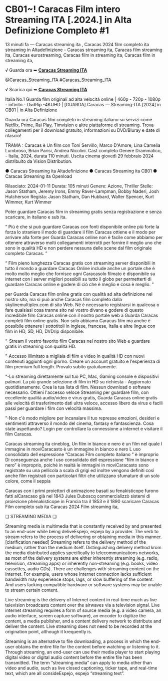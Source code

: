 # <h1> CB01~! Caracas Film intero Streaming ITA [.2024.] in Alta Definizione Completo #1</h1>

13 minuti fa — Caracas streaming ita , Caracas 2024 film completo ita streaming in Altadefinizione - Caracas streaming ita, Caracas film streaming ita, Caracas eurostreaming, Caracas film in streaming ita, Caracas film in streaming ita,

√ Guarda ora ➥ **[Caracas Streaming ITA](https://t.co/I2H93Wj7zU)**

@Caracas_Streaming_ITA #Caracas_Streaming_ITA

√ Scarica qui ➥  **[Caracas Streaming ITA](https://t.co/I2H93Wj7zU)**

Italia No.1 Guarda film originali ad alta velocità online | 460p - 720p - 1080p - infinito - DvdRip -4KUHD | [GUARDA] Caracas — Streaming-ITA [2024] in CB01 | in Alta Definizione

Guarda ora Caracas film completo in streaming italiano su servizi come Netflix, Prime, Rai Play, Timvision e altre piattaforme di streaming. Trova collegamenti per il download gratuito, informazioni su DVD/Bluray e date di rilascio!

TRAMA : Caracas è Un film con Toni Servillo, Marco D'Amore, Lina Camelia Lumbroso, Brian Parisi, Andrea Nicolini. Cast completo Genere Drammatico, - Italia, 2024, durata 110 minuti. Uscita cinema giovedì 29 febbraio 2024 distribuito da Vision Distribution. 

● Caracas Streaming ita Altadefinizione
● Caracas Streaming ita CB01
● Caracas Streaming ita Openload

Rilasciato: 2024-01-11 Durata: 105 minuti Genere: Azione, Thriller Stelle: Jason Statham, Jeremy Irons, Emmy Raver-Lampman, Bobby Naderi, Josh Hutcherson Regista: Jason Statham, Dan Hubbard, Walter Spencer, Kurt Wimmer, Kurt Wimmer

Poter guardare Caracas film in streaming gratis senza registrazione e senza scaricare, in italiano e sub ita.

“ Più è che si può guardare Caracas con fonti disponibile online più forte la forza lo straniero il modo di guardare il film Caracas ottiene e il modo per arrivare alla fonte per Guarda Caracas online non è facile come abbiamo per ottenere attraverso molti collegamenti interrotti per fornire il meglio uno che sono in qualità HD e non perdere nessuna delle scene dal film originale completo Caracas. ”

“ Film pieno lunghezza Caracas gratis con streaming server disponibili in tutto il mondo a guardare Caracas Online include anche un portale che è molto molto meglio che fornisce ogni Caracasolo filmato è disponibile su internet con i server migliori possibili su tutto il globo per permetterti di guardare Caracas online e godere di ciò che è meglio e cosa è meglio. ”

per Guarda Caracas film online gratis con qualità ad alta definizione nel nostro sito, ma si può anche Caracas film completo dalla skylinemultiplex.com di sito Web. Né è necessario registrarsi in qualcosa o fare qualsiasi cosa tranne sito nel vostro divano e godere di questo incredibile film Caracas online con il nostro portale web a Guarda Caracas completi film online gratis. Non solo abbiamo Caracas film ma anche è possibile ottenere i sottotitoli in inglese, francese, Italia e altre lingue con film in HD, SD, HD, DVDrip disponibile.

“-Stream il vostro favorito film Caracas nel nostro sito Web e guardare gratis in streaming con qualità HD.

”-Accesso illimitato a migliaia di film e video in qualità HD con nuovi contenuti aggiunti ogni giorno. Creare un account gratuito e l'esperienza di film premium full length. Provalo subito gratuitamente.

“-Lo streaming direttamente sul tuo PC, Mac, Gaming console e dispositivi palmari. La più grande selezione di film in HD su richiesta - Aggiornato quotidianamente. Crea la tua lista di film. Nessun download o software necessario. Ottieni l'accesso veloce Streaming per guardare film, con eccellente qualità audio/video e virus gratis, Guarda Caracas online gratis alle velocità di trasferimento dati ultra veloce, accesso libero da virus e facili passi per guardare i film con velocità massima.

”-Non c'è modo migliore per incanalare il tuo represse emozioni, desideri e sentimenti attraverso il mondo del cinema, fantasy e fantascienza. Cosa state aspettando? Login per controllare la connessione a internet e visitare il film Caracas.

Caracas streaming ita cineblog, Un film in bianco e nero è un film nel quale l immagine in moviCaracasto è un immagine in bianco e nero L uso consolidato dell espressione “Caracas Film completo italiano ” è improprio Di conseguenza anche l uso consolidato dell espressione “film in bianco e nero” è improprio, poiché in realtà le immagini in moviCaracasto sono registrate su una pellicola a scala di grigi ed inoltre vengono definiti così anche film registrati con particolari filtri che utilizzano sfumature di un solo colore, come il seppia

Caracas con i primi proiettori di animazione basati su fenakisticope furono fatti alCaracaso già nel 1843 Jules Duboscq commercializzò sistemi di proiezione phénakisticope in Francia tra il 1853 e il 1890 scaricare Caracas Film completo sub ita Caracas 2024 Film streaming ita,

❏ STREAMING MEDIA ❏

Streaming media is multimedia that is constantly received by and presented to an end-user while being deliveEspejo, espejo by a provider. The verb to stream refers to the process of delivering or obtaining media in this manner.[clarification needed] Streaming refers to the delivery method of the medium, rather than the medium itself. Distinguishing delivery method krom the media distributed applies specifically to telecommunications networks, as most of the delivery systems are either inherently streaming (e.g. radio, television, streaming apps) or inherently non-streaming (e.g. books, video cassettes, audio CDs). There are challenges with streaming content on the Internet. For example, users whose Internet connection lacks sufficient bandwidth may experience stops, lags, or slow buffering of the content. And users lacking compatible hardware or software systems may be unable to stream certain content.

Live streaming is the delivery of Internet content in real-time much as live television broadcasts content over the airwaves via a television signal. Live internet streaming requires a form of source media (e.g. a video camera, an audio interface, screen capture software), an encoder to digitize the content, a media publisher, and a content delivery network to distribute and deliver the content. Live streaming does not need to be recorded at the origination point, although it krequently is.

Streaming is an alternative to file downloading, a process in which the end-user obtains the entire file for the content before watching or listening to it. Through streaming, an end-user can use their media player to start playing digital video or digital audio content before the entire file has been transmitted. The term “streaming media” can apply to media other than video and audio, such as live closed captioning, ticker tape, and real-time text, which are all consideEspejo, espejo “streaming text”.
